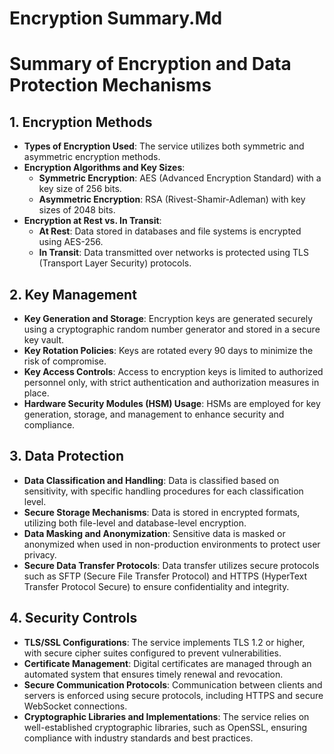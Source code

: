# Encryption Summary.Md

# Summary of Encryption and Data Protection Mechanisms

## 1. Encryption Methods
- **Types of Encryption Used**: The service utilizes both symmetric and asymmetric encryption methods.
- **Encryption Algorithms and Key Sizes**:
  - **Symmetric Encryption**: AES (Advanced Encryption Standard) with a key size of 256 bits.
  - **Asymmetric Encryption**: RSA (Rivest-Shamir-Adleman) with key sizes of 2048 bits.
- **Encryption at Rest vs. In Transit**:
  - **At Rest**: Data stored in databases and file systems is encrypted using AES-256.
  - **In Transit**: Data transmitted over networks is protected using TLS (Transport Layer Security) protocols.

## 2. Key Management
- **Key Generation and Storage**: Encryption keys are generated securely using a cryptographic random number generator and stored in a secure key vault.
- **Key Rotation Policies**: Keys are rotated every 90 days to minimize the risk of compromise.
- **Key Access Controls**: Access to encryption keys is limited to authorized personnel only, with strict authentication and authorization measures in place.
- **Hardware Security Modules (HSM) Usage**: HSMs are employed for key generation, storage, and management to enhance security and compliance.

## 3. Data Protection
- **Data Classification and Handling**: Data is classified based on sensitivity, with specific handling procedures for each classification level.
- **Secure Storage Mechanisms**: Data is stored in encrypted formats, utilizing both file-level and database-level encryption.
- **Data Masking and Anonymization**: Sensitive data is masked or anonymized when used in non-production environments to protect user privacy.
- **Secure Data Transfer Protocols**: Data transfer utilizes secure protocols such as SFTP (Secure File Transfer Protocol) and HTTPS (HyperText Transfer Protocol Secure) to ensure confidentiality and integrity.

## 4. Security Controls
- **TLS/SSL Configurations**: The service implements TLS 1.2 or higher, with secure cipher suites configured to prevent vulnerabilities.
- **Certificate Management**: Digital certificates are managed through an automated system that ensures timely renewal and revocation.
- **Secure Communication Protocols**: Communication between clients and servers is enforced using secure protocols, including HTTPS and secure WebSocket connections.
- **Cryptographic Libraries and Implementations**: The service relies on well-established cryptographic libraries, such as OpenSSL, ensuring compliance with industry standards and best practices.
